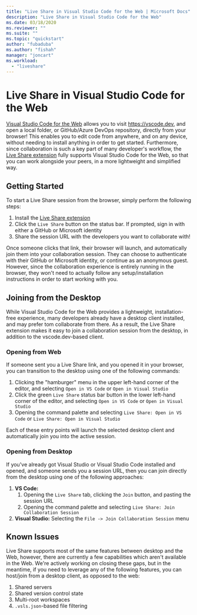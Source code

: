 ```yaml
---
title: "Live Share in Visual Studio Code for the Web | Microsoft Docs"
description: "Live Share in Visual Studio Code for the Web"
ms.date: 03/18/2020
ms.reviewer: ""
ms.suite: ""
ms.topic: "quickstart"
author: "fubaduba"
ms.author: "fishah"
manager: "joncart"
ms.workload: 
  - "liveshare"
---
```


<!--
Copyright &copy; Microsoft Corporation
All rights reserved.
Creative Commons Attribution 4.0 License (International): https://creativecommons.org/licenses/by/4.0/legalcode
-->

# Live Share in Visual Studio Code for the Web

[Visual Studio Code for the Web](https://code.visualstudio.com/blogs/2021/10/20/vscode-dev) allows you to visit https://vscode.dev, and open a local folder, or GitHub/Azure DevOps repository, directly from your browser! This enables you to edit code from anywhere, and on any device, without needing to install anything in order to get started. Furthermore, since collaboration is such a key part of many developer's workflow, the [Live Share extension](https://marketplace.visualstudio.com/items?itemName=MS-vsliveshare.vsliveshare) fully supports Visual Studio Code for the Web, so that you can work alongside your peers, in a more lightweight and simplified way.

## Getting Started

To start a Live Share session from the browser, simply perform the following steps:

1. Install the [Live Share extension](https://marketplace.visualstudio.com/items?itemName=MS-vsliveshare.vsliveshare)
2. Click the `Live Share` button on the status bar. If prompted, sign in with either a GitHub or Microsoft identity
3. Share the session URL with the developers you want to collaborate with!

Once someone clicks that link, their browser will launch, and automatically join them into your collaboration session. They can choose to authenticate with their GitHub or Microsoft identity, or continue as an anonymous guest. However, since the collaboration experience is entirely running in the browser, they won't need to actually follow any setup/installation instructions in order to start working with you.

## Joining from the Desktop

While Visual Studio Code for the Web provides a lightweight, installation-free experience, many developers already have a desktop client installed, and may prefer tom collaborate from there. As a result, the Live Share extension makes it easy to join a collaboration session from the desktop, in addition to the vscode.dev-based client.

### Opening from Web

If someone sent you a Live Share link, and you opened it in your browser, you can transition to the desktop using one of the following commands:

1. Clicking the "hamburger" menu in the upper left-hand corner of the editor, and selecting `Open in VS Code` or `Open in Visual Studio`
1. Click the green `Live Share` status bar button in the lower left-hand corner of the editor, and selecting `Open in VS Code` or `Open in Visual Studio`
3. Opening the command palette and selecting `Live Share: Open in VS Code` or `Live Share: Open in Visual Studio`

Each of these entry points will launch the selected desktop client and automatically join you into the active session.

### Opening from Desktop

If you've already got Visual Studio or Visual Studio Code installed and opened, and someone sends you a session URL, then you can join directly from the desktop using one of the following approaches:

1. **VS Code:**
   1. Opening the `Live Share` tab, clicking the `Join` button, and pasting the session URL
   2. Opening the command palette and selecting `Live Share: Join Collaboration Session`
1. **Visual Studio:** Selecting the `File -> Join Collaboration Session` menu

## Known Issues

Live Share supports most of the same features between desktop and the Web, however, there are currently a few capabilities which aren't available in the Web. We're actively working on closing these gaps, but in the meantime, if you need to leverage any of the following features, you can host/join from a desktop client, as opposed to the web:

1. Shared servers
1. Shared version control state
3. Multi-root workspaces
4. `.vsls.json`-based file filtering
